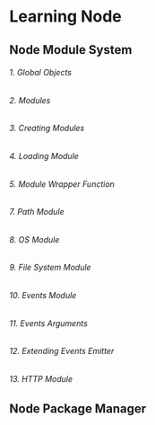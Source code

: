 # Learning Node

## Node Module System

###### 1. Global Objects

###### 2. Modules

###### 3. Creating Modules

###### 4. Loading Module

###### 5. Module Wrapper Function

###### 7. Path Module

###### 8. OS Module

###### 9. File System Module

###### 10. Events Module

###### 11. Events Arguments

###### 12. Extending Events Emitter

###### 13. HTTP Module

## Node Package Manager
